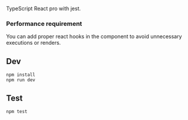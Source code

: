 TypeScript React pro with jest.

### Performance requirement

You can add proper react hooks in the component to avoid unnecessary executions or renders.

## Dev

```
npm install
npm run dev
```

## Test

```
npm test
```